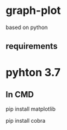 # graph-plot
based on python 


requirements
------------

# pyhton 3.7

In CMD
---------
pip install matplotlib

pip install cobra



